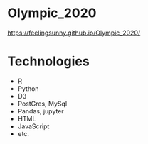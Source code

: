 # Olympic_2020

https://feelingsunny.github.io/Olympic_2020/

# Technologies
* R 
* Python
* D3
* PostGres, MySql
* Pandas, jupyter
* HTML
* JavaScript
* etc. 



